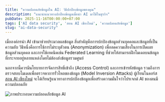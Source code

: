 ```yaml
---
title: "ความปลอดภัยข้อมูลใน AI: วิธีปกป้องข้อมูลของคุณ"
description: "แนะนำแนวทางปกป้องข้อมูลเมื่อนำ AI มาใช้ในธุรกิจ"
pubDate: 2025-11-16T00:00:00+07:00
tags: ['AI data security', 'สอน AI เชียงใหม่', 'ความปลอดภัยข้อมูล']
slug: "ai-data-security"
---
```

เมื่อองค์กรนำ AI เข้ามาช่วยประมวลผลข้อมูล สิ่งสำคัญคือการปกป้องข้อมูลส่วนบุคคลและข้อมูลที่เป็นความลับ วิธีหนึ่งคือการใช้การไม่ระบุตัวตน (Anonymization) เพื่อลดความเสี่ยงในการเปิดเผยข้อมูลส่วนบุคคล และการใช้เทคนิคเช่น Federated Learning ที่ช่วยให้สามารถฝึกโมเดลบนข้อมูลที่กระจายอยู่หลายแหล่งโดยไม่ต้องส่งข้อมูลรวมศูนย์

นอกจากนี้ควรมีนโยบายการจัดการสิทธิ์เข้าถึง (Access Control) และการเข้ารหัสข้อมูล รวมถึงการตรวจสอบโมเดลเพื่อตรวจหาการรั่วไหลของข้อมูล (Model Inversion Attacks) ผู้เรียนในคอร์ส [สอน AI เชียงใหม่](https://www.aiunlockinnovations.com/) จะได้เรียนรู้แนวทางการปกป้องข้อมูลเพื่อสร้างความมั่นใจว่าโปรเจกต์ AI ของตนมีความปลอดภัย

![ภาพประกอบความปลอดภัยข้อมูล AI](ai-data-security.jpg "ความปลอดภัยข้อมูล AI")
